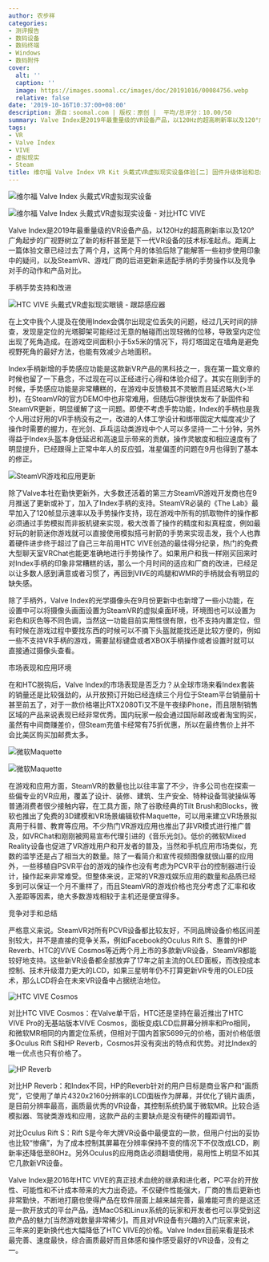 ```yaml
---
author: 农步祥
categories:
- 测评报告
- 数码设备
- 数码终端
- Windows
- 数码附件
cover:
  alt: ''
  caption: ''
  image: https://images.soomal.cc/images/doc/20191016/00084756.webp
  relative: false
date: '2019-10-16T10:37:00+08:00'
description: 源自：soomal.com | 版权：原创 |  平均/总评分：10.00/50
summary: Valve Index是2019年最重量级的VR设备产品，以120Hz的超高刷新率以及120°广角起步的广视野树立了新的标杆甚至是下一代VR设备的技术标准起点。这两个月的体验后除了能解答一些初步使用印象中的疑问，以及SteamVR、游戏厂商的后进更新来适配手柄的手势操作以及竞争对手的动作和产品对比。
tags:
- VR
- Valve Index
- VIVE
- 虚拟现实
- Steam
title: 维尔福 Valve Index VR Kit 头戴式VR虚拟现实设备体验[二] 固件升级体验和总结
---
```


![维尔福 Valve Index 头戴式VR虚拟现实设备](https://images.soomal.cc/images/doc/20190814/00083677_01.webp)



![维尔福 Valve Index 头戴式VR虚拟现实设备 - 对比HTC VIVE](https://images.soomal.cc/images/doc/20191016/00084750_01.webp)



Valve Index是2019年最重量级的VR设备产品，以120Hz的超高刷新率以及120°广角起步的广视野树立了新的标杆甚至是下一代VR设备的技术标准起点。距离上一篇体验文章已经过去了两个月，这两个月的体验后除了能解答一些初步使用印象中的疑问，以及SteamVR、游戏厂商的后进更新来适配手柄的手势操作以及竞争对手的动作和产品对比。



手柄手势支持和改进



![HTC VIVE 头戴式VR虚拟现实眼镜 - 跟踪感应器](https://images.soomal.cc/images/doc/20160808/00062475.webp)



在上文中我个人提及在使用Index会偶尔出现定位丢失的问题，经过几天时间的排查，发现是定位的光塔脚架可能经过无意的触碰而出现轻微的位移，导致室内定位出现了死角造成。在游戏空间面积小于5x5米的情况下，将灯塔固定在墙角是避免视野死角的最好方法，也能有效减少占地面积。



Index手柄新增的手势感应功能是这款新VR产品的黑科技之一，我在第一篇文章的时候也留了一下悬念，不过现在可以正经进行心得和体验介绍了。其实在刚到手的时候，手势感应功能是非常糟糕的，在游戏中反馈极其不灵敏而且延迟略大(>半秒)，在SteamVR的官方DEMO中也非常难用，但随后G胖很快发布了新固件和SteamVR更新，明显缓解了这一问题。即使不考虑手势功能，Index的手柄也是我个人用过好用的VR手柄没有之一，改进的人体工学设计和绑带固定大幅度减少了操作时需要的握力，在光剑、乒乓运动类游戏中个人可以多坚持一二十分钟，另外得益于Index头盔本身低延迟和高速显示带来的贡献，操作灵敏度和相应速度有了明显提升，已经跟得上正常中年人的反应弧，准星偏歪的问题在9月也得到了基本的修正。



![SteamVR游戏和应用更新](https://images.soomal.cc/images/doc/20191016/00084751.webp)



除了Valve本社在勤快更新外，大多数还活着的第三方SteamVR游戏开发商也在9月推送了更新或补丁，加入了Index手柄的支持。SteamVR必装的《The Lab》最早加入了120帧显示速率以及手势操作支持，现在游戏中所有的抓取物件的操作都必须通过手势模拟而非扳机键来实现，极大改善了操作的精度和拟真程度，例如最好玩的射箭迷你游戏就可以直接使用模拟搭弓射箭的手势来实现击发，我个人也靠着硬件进步终于超过了自己三年前用HTC VIVE创造的最佳得分纪录，热门的免费大型聊天室VRChat也能更准确地进行手势操作了。如果用户和我一样刚买回来时对Index手柄的印象非常糟糕的话，那么一个月时间的适应和厂商的改进，已经足以让多数人感到满意或者习惯了，再回到VIVE的鸡腿和WMR的手柄就会有明显的缺失感。



除了手柄外，Valve Index的光学摄像头在9月份更新中也新增了一些小功能，在设置中可以将摄像头画面设置为SteamVR的虚拟桌面环境，环境图也可以设置为彩色和灰色等不同色调，当然这一功能目前实用性很有限，也不支持内置定位，但有时候在游戏过程中要找东西的时候可以不摘下头盔就能找还是比较方便的，例如一些不支持VR手柄的游戏，需要鼠标键盘或者XBOX手柄操作或者设置时就可以直接通过摄像头查看。



市场表现和应用环境



在和HTC脱钩后，Valve Index的市场表现是否乏力？从全球市场来看Index套装的销量还是比较强劲的，从开放预订开始已经连续三个月位于Steam平台销量前十甚至前五了，对于一款价格堪比RTX2080Ti又不是午夜绿iPhone，而且限制销售区域的产品来说表现已经非常优秀。国内玩家一般会通过国际邮政或者淘宝购买，虽然有中间商赚差价，但Steam充值卡经常有75折优惠，所以在最终售价上并不会比美区购买加邮费太多。



![微软Maquette](https://images.soomal.cc/images/doc/20191016/00084752_01.webp)



![微软Maquette](https://images.soomal.cc/images/doc/20191016/00084753_01.webp)



在游戏和应用方面，SteamVR的数量也比以往丰富了不少，许多公司也在探索一些偏专业的VR应用，覆盖了设计、装修、建筑、生产安全、特种设备驾驶操纵等普通消费者很少接触内容，在工具方面，除了谷歌经典的Tilt Brush和Blocks，微软也推出了免费的3D建模和VR场景编辑软件Maquette，可以用来建立VR场景拟真用于科普、教育等应用。不少热门VR游戏应用也推出了非VR模式进行推广普及，如VRChat和刚刚被网易宣布代理引进的《音乐光剑》。低价的微软Mixed Reality设备也促进了VR游戏用户和开发者的普及，当然和手机应用市场类似，充数的滥竽还是占了相当大的数量。除了一看简介和宣传视频图像就很山寨的应用外，一些移植自PSVR平台的游戏的操作也没有考虑为PCVR平台的控制器进行设计，操作起来非常难受。但整体来说，正常的VR游戏娱乐应用的数量和品质已经多到可以保证一个月不重样了，而且SteamVR的游戏价格也充分考虑了汇率和收入差距等因素，绝大多数游戏相较于主机还是便宜得多。



竞争对手和总结



严格意义来说。SteamVR对所有PCVR设备都比较友好，不同品牌设备价格区间差别较大，并不是直接的竞争关系，例如Facebook的Oculus Rift S、惠普的HP Reverb、HTC的VIVE Cosmos等近两个月上市的多款新VR设备，SteamVR都能较好地支持。这些新VR设备都全部放弃了17年之前主流的OLED面板，而改投成本控制、技术升级潜力更大的LCD，如果三星明年仍不打算更新VR专用的OLED技术，那么LCD将会在未来VR设备中占据统治地位。



![HTC VIVE Cosmos](https://images.soomal.cc/images/doc/20191016/00084754.webp)



对比HTC VIVE Cosmos：在Valve单干后，HTC还是坚持在最近推出了HTC VIVE Pro的无基站版本VIVE Cosmos，面板变成LCD后屏幕分辨率和Pro相同，和微软MR相同的内置定位系统，但相对于国内首家5699元的价格，面对价格低很多Oculus Rift S和HP 
Reverb，Cosmos并没有突出的特点和优势。对比Index的唯一优点也只有价格了。



![HP Reverb](https://images.soomal.cc/images/doc/20191016/00084755.webp)



对比HP Reverb：和Index不同，HP的Reverb针对的用户目标是商业客户和“画质党”，它使用了单片4320x2160分辨率的LCD面板作为屏幕，并优化了镜片画质，是目前分辨率最高，画质最优秀的VR设备，其控制系统扔属于微软MR。比较合适模拟器、驾驶类游戏和应用，这款产品的主要缺点是没有硬件的瞳距调节。



对比Oculus Rift S：Rift S是今年大牌VR设备中最便宜的一款，但用户付出的妥协也比较“惨痛”，为了成本控制其屏幕在分辨率保持不变的情况下不仅改成LCD，刷新率还降低至80Hz。另外Oculus的应用商店必须翻墙使用，易用性上明显不如其它几款新VR设备。



Valve Index是2016年HTC VIVE的真正技术血统的继承和进化者，PC平台的开放性、可能性和不计成本带来的大力出奇迹。不仅硬件性能强大，厂商的售后更新也非常勤快，不断地打磨也使得产品在软件层面上越来越完善，最难能可贵的是这还是一款开放式的平台产品，连MacOS和Linux系统的玩家和开发者也可以享受到这款产品的魅力[当然游戏数量非常稀少]。而且对VR设备有兴趣的入门玩家来说，三年来的更新换代也大幅降低了HTC VIVE的价格。Valve Index目前来看是技术最完善、速度最快，综合画质最好而且体感和操作感受最好的VR设备，没有之一。